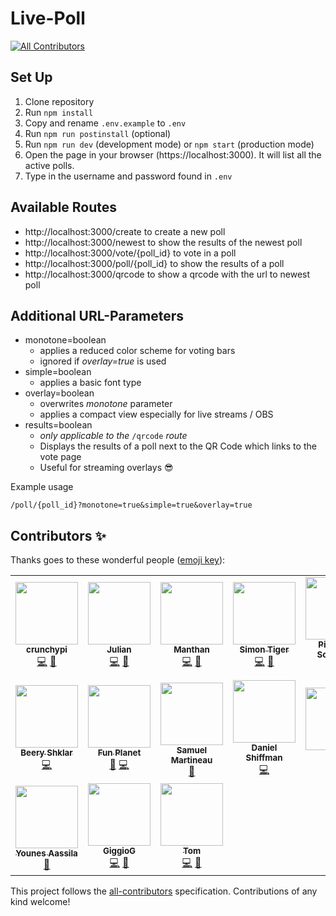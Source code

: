 # Live-Poll

<!-- ALL-CONTRIBUTORS-BADGE:START - Do not remove or modify this section -->

[![All Contributors](https://img.shields.io/badge/all_contributors-17-orange.svg?style=flat-square)](#contributors-)

<!-- ALL-CONTRIBUTORS-BADGE:END -->

## Set Up

1. Clone repository
1. Run `npm install`
1. Copy and rename `.env.example` to `.env`
1. Run `npm run postinstall` (optional)
1. Run `npm run dev` (development mode) or `npm start` (production mode)
1. Open the page in your browser (https://localhost:3000). It will list all the active polls.
1. Type in the username and password found in `.env`

## Available Routes

- http://localhost:3000/create to create a new poll
- http://localhost:3000/newest to show the results of the newest poll
- http://localhost:3000/vote/{poll_id} to vote in a poll
- http://localhost:3000/poll/{poll_id} to show the results of a poll
- http://localhost:3000/qrcode to show a qrcode with the url to newest poll

## Additional URL-Parameters

- monotone=boolean
  - applies a reduced color scheme for voting bars
  - ignored if _overlay=true_ is used
- simple=boolean
  - applies a basic font type
- overlay=boolean
  - overwrites _monotone_ parameter
  - applies a compact view especially for live streams / OBS
- results=boolean
  - *only applicable to the* `/qrcode` *route*
  - Displays the results of a poll next to the QR Code which links to the vote page
  - Useful for streaming overlays :sunglasses:

Example usage

```
/poll/{poll_id}?monotone=true&simple=true&overlay=true
```

## Contributors ✨

Thanks goes to these wonderful people ([emoji key](https://allcontributors.org/docs/en/emoji-key)):

<!-- ALL-CONTRIBUTORS-LIST:START - Do not remove or modify this section -->
<!-- prettier-ignore-start -->
<!-- markdownlint-disable -->
<table>
  <tr>
    <td align="center"><a href="https://github.com/crunchypi"><img src="https://avatars2.githubusercontent.com/u/53178205?v=4" width="100px;" alt=""/><br /><sub><b>crunchypi</b></sub></a><br /><a href="https://github.com/CodingTrain/Live-Poll/commits?author=crunchypi" title="Code">💻</a> <a href="#ideas-crunchypi" title="Ideas, Planning, & Feedback">🤔</a></td>
    <td align="center"><a href="https://github.com/jriegraf"><img src="https://avatars1.githubusercontent.com/u/16071323?v=4" width="100px;" alt=""/><br /><sub><b>Julian</b></sub></a><br /><a href="https://github.com/CodingTrain/Live-Poll/commits?author=jriegraf" title="Code">💻</a> <a href="#ideas-jriegraf" title="Ideas, Planning, & Feedback">🤔</a></td>
    <td align="center"><a href="https://github.com/manthanabc"><img src="https://avatars2.githubusercontent.com/u/48511543?v=4" width="100px;" alt=""/><br /><sub><b>Manthan</b></sub></a><br /><a href="https://github.com/CodingTrain/Live-Poll/commits?author=manthanabc" title="Code">💻</a> <a href="#design-manthanabc" title="Design">🎨</a></td>
    <td align="center"><a href="https://simontiger.com"><img src="https://avatars1.githubusercontent.com/u/21979673?v=4" width="100px;" alt=""/><br /><sub><b>Simon Tiger</b></sub></a><br /><a href="https://github.com/CodingTrain/Live-Poll/commits?author=simon-tiger" title="Code">💻</a> <a href="#ideas-simon-tiger" title="Ideas, Planning, & Feedback">🤔</a></td>
    <td align="center"><a href="https://github.com/pieterdeschepper"><img src="https://avatars0.githubusercontent.com/u/4106097?v=4" width="100px;" alt=""/><br /><sub><b>Pieter De Schepper</b></sub></a><br /><a href="#design-pieterdeschepper" title="Design">🎨</a> <a href="https://github.com/CodingTrain/Live-Poll/commits?author=pieterdeschepper" title="Code">💻</a></td>
    <td align="center"><a href="https://github.com/D-T-666"><img src="https://avatars1.githubusercontent.com/u/35934791?v=4" width="100px;" alt=""/><br /><sub><b>Dimitri Tabatadze</b></sub></a><br /><a href="https://github.com/CodingTrain/Live-Poll/commits?author=D-T-666" title="Code">💻</a> <a href="#ideas-D-T-666" title="Ideas, Planning, & Feedback">🤔</a></td>
    <td align="center"><a href="https://github.com/ShawKai91"><img src="https://avatars3.githubusercontent.com/u/66273574?v=4" width="100px;" alt=""/><br /><sub><b>Shaw Kai</b></sub></a><br /><a href="https://github.com/CodingTrain/Live-Poll/commits?author=ShawKai91" title="Code">💻</a> <a href="#ideas-ShawKai91" title="Ideas, Planning, & Feedback">🤔</a></td>
  </tr>
  <tr>
    <td align="center"><a href="https://github.com/BeeryShklar"><img src="https://avatars3.githubusercontent.com/u/52495055?v=4" width="100px;" alt=""/><br /><sub><b>Beery Shklar</b></sub></a><br /><a href="https://github.com/CodingTrain/Live-Poll/commits?author=BeeryShklar" title="Code">💻</a></td>
    <td align="center"><a href="https://github.com/dipamsen"><img src="https://avatars2.githubusercontent.com/u/59444569?v=4" width="100px;" alt=""/><br /><sub><b>Fun Planet</b></sub></a><br /><a href="#ideas-dipamsen" title="Ideas, Planning, & Feedback">🤔</a> <a href="https://github.com/CodingTrain/Live-Poll/commits?author=dipamsen" title="Code">💻</a></td>
    <td align="center"><a href="https://smartineau.me"><img src="https://avatars3.githubusercontent.com/u/44237969?v=4" width="100px;" alt=""/><br /><sub><b>Samuel Martineau</b></sub></a><br /><a href="#ideas-Samuel-Martineau" title="Ideas, Planning, & Feedback">🤔</a></td>
    <td align="center"><a href="http://www.shiffman.net"><img src="https://avatars0.githubusercontent.com/u/191758?v=4" width="100px;" alt=""/><br /><sub><b>Daniel Shiffman</b></sub></a><br /><a href="https://github.com/CodingTrain/Live-Poll/commits?author=shiffman" title="Code">💻</a></td>
    <td align="center"><a href="https://github.com/johntalton"><img src="https://avatars1.githubusercontent.com/u/13648537?v=4" width="100px;" alt=""/><br /><sub><b>John</b></sub></a><br /><a href="#ideas-johntalton" title="Ideas, Planning, & Feedback">🤔</a></td>
    <td align="center"><a href="https://github.com/adriaan1313"><img src="https://avatars0.githubusercontent.com/u/19620346?v=4" width="100px;" alt=""/><br /><sub><b>Bunnygamers</b></sub></a><br /><a href="#ideas-adriaan1313" title="Ideas, Planning, & Feedback">🤔</a></td>
    <td align="center"><a href="http://cbkm.in"><img src="https://avatars1.githubusercontent.com/u/38382861?v=4" width="100px;" alt=""/><br /><sub><b>Rajaram Joshi</b></sub></a><br /><a href="https://github.com/CodingTrain/Live-Poll/commits?author=TheCBKM" title="Documentation">📖</a></td>
  </tr>
  <tr>
    <td align="center"><a href="http://aassila.com"><img src="https://avatars1.githubusercontent.com/u/47226184?v=4" width="100px;" alt=""/><br /><sub><b>Younes Aassila</b></sub></a><br /><a href="https://github.com/CodingTrain/Live-Poll/commits?author=younesaassila" title="Documentation">📖</a></td>
    <td align="center"><a href="https://giggiog.github.com"><img src="https://avatars3.githubusercontent.com/u/47040505?v=4" width="100px;" alt=""/><br /><sub><b>GiggioG</b></sub></a><br /><a href="https://github.com/CodingTrain/Live-Poll/commits?author=GiggioG" title="Code">💻</a> <a href="#design-GiggioG" title="Design">🎨</a></td>
    <td align="center"><a href="http://eluni.co"><img src="https://avatars3.githubusercontent.com/u/10181211?v=4" width="100px;" alt=""/><br /><sub><b>Tom</b></sub></a><br /><a href="https://github.com/CodingTrain/Live-Poll/commits?author=elunico" title="Code">💻</a> <a href="#design-elunico" title="Design">🎨</a></td>
  </tr>
</table>

<!-- markdownlint-enable -->
<!-- prettier-ignore-end -->

<!-- ALL-CONTRIBUTORS-LIST:END -->

This project follows the [all-contributors](https://github.com/all-contributors/all-contributors) specification. Contributions of any kind welcome!
